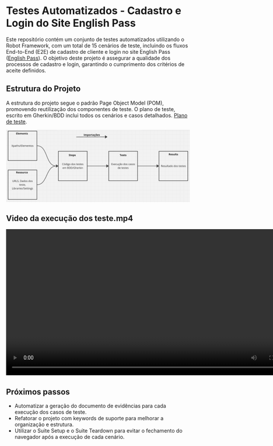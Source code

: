 # Testes Automatizados - Cadastro e Login do Site English Pass

Este repositório contém um conjunto de testes automatizados utilizando o Robot Framework, com um total de 15 cenários de teste, incluindo os fluxos End-to-End (E2E) de cadastro de cliente e login no site English Pass ([English Pass](https://qastage.buildbox.one/18/cadastro/)). O objetivo deste projeto é assegurar a qualidade dos processos de cadastro e login, garantindo o cumprimento dos critérios de aceite definidos.

## Estrutura do Projeto

A estrutura do projeto segue o padrão Page Object Model (POM), promovendo reutilização dos componentes de teste. O plano de teste, escrito em Gherkin/BDD inclui todos os cenários e casos detalhados. [Plano de teste](https://1drv.ms/x/c/728b311c8fe7522c/EZ3hlOIga_ROszVdQXb30aEBNPlX8-Gaa7MvDcjgq4QX1Q?e=R9sIl0).

<img src="Arquitetura projeto automação.png" alt="Arquitetura do projeto" width="800">

## Video da execução dos teste.mp4

<video controls width="800">
    <source src="Execução dos teste.mp4" type="video/mp4">
    Seu navegador não suporta a reprodução deste vídeo. Por favor, tente em outro navegador ou atualize seu software.
</video>


## Próximos passos

- Automatizar a geração do documento de evidências para cada execução dos casos de teste.
- Refatorar o projeto com keywords de suporte para melhorar a organização e estrutura.
- Utilizar o Suite Setup e o Suite Teardown para evitar o fechamento do navegador após a execução de cada cenário.



